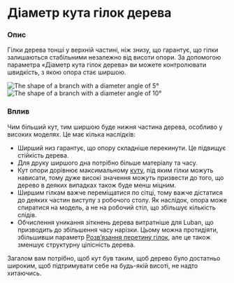 Діаметр кута гілок дерева
====

### **Опис**

Гілки дерева тонші у верхній частині, ніж знизу, що гарантує, що гілки залишаються стабільними незалежно від висоти опори. За допомогою параметра «Діаметр кута гілок дерева» ви можете контролювати швидкість, з якою опора стає ширшою.

![The shape of a branch with a diameter angle of 5°](../images/support_tree_branch_diameter_1_4mm_5.png)
![The shape of a branch with a diameter angle of 10°](../images/support_tree_branch_diameter_angle_10.png)

### **Вплив**

Чим більший кут, тим ширшою буде нижня частина дерева, особливо у високих моделях. Це має кілька наслідків:

* Ширший низ гарантує, що опору складніше перекинути. Це підвищує стійкість  дерева.
* Для друку ширшого дна потрібно більше матеріалу та часу.
* Кут опори дорівнює максимальному [куту](support_tree_angle.md), під яким гілки можуть нависати, тому дуже високі значення можуть призвести до того, що дерево в деяких випадках також буде менш міцним.
* Ширшим гілкам важче переміщатися по сітці, тому важче дістатися до деяких частин виступу з робочого столу. Як наслідок, опора може спиратися на модель, а не на робочий стіл, що збільшує кількість слідів.
* Обчислення уникання зіткнень дерева витратніше для Luban, що призводить до збільшення часу нарізки. Цьому можна протидіяти, збільшивши параметр [Розвʼязання перетину гілок](support_tree_collision_resolution.md), але це також зменшує структурну цілісність дерева.

Загалом вам потрібно, щоб кут був таким, щоб дерево було достатньо широким, щоб підтримувати себе на будь-якій висоті, не надто хитаючись.
